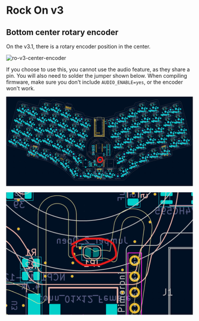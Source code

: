 # Rock On v3

## Bottom center rotary encoder

On the v3.1, there is a rotary encoder position in the center.

![ro-v3-center-encoder](images/ro-v3-center-encoder.png)

If you choose to use this, you cannot use the audio feature, as they share a pin. You will also need to solder the jumper shown below.
When compiling firmware, make sure you don't include `AUDIO_ENABLE=yes`, or the encoder won't work.

![ro-v3-jumper-zoomed-out](images/ro-v3-jumper-zoomed-out.png)

![ro-v3-jumper-zoomed-in](images/ro-v3-jumper-zoomed-in.png)

